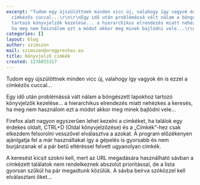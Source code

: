 ```yaml
---
excerpt: "Tudom egy újszülöttnek minden vicc új, valahogy így vagyok én is ezzel a
  címkézős cuccal...\r\n\r\nEgy idő után problémássá vált nálam a böngészett lapokhoz
  tartozó könyvjelzők kezelése... a hierarchikus elrendezés miatt nehézkes a keresés,
  ha meg nem használom ezt a módot akkor meg minek bajlódni vele...\r\n\r"
categories: []
layout: blog
author: szimszon
mail: szimszon@oregpreshaz.eu
title: Könyvjelző címkék
created: 1276855317
---
```

Tudom egy újszülöttnek minden vicc új, valahogy így vagyok én is ezzel a címkézős cuccal...

Egy idő után problémássá vált nálam a böngészett lapokhoz tartozó könyvjelzők kezelése... a hierarchikus elrendezés miatt nehézkes a keresés, ha meg nem használom ezt a módot akkor meg minek bajlódni vele...

Firefox alatt nagyon egyszerűen lehet kezelni a címkéket, ha találok egy érdekes oldalt, CTRL+D (Oldal könyvjelzőzése) és a „Címkék”-hez csak elkezdem felsorolni vesszővel elválasztva a azokat. A program előzékenyen ajánlgatja fel a már használtakat így a gépelés is gyorsabb és nem burjánzanak el a pár betű eltéréssel felvett ugyanolyan címkék.

A keresést kicsit szokni kell, mert az URL megadására használható sávban a címkézett találatok nem rendelkeznek abszolút prioritással, de a lista gyorsan szűkül ha pár megadtunk közülük. A sávba beírva szóközzel kell elválasztani őket...

